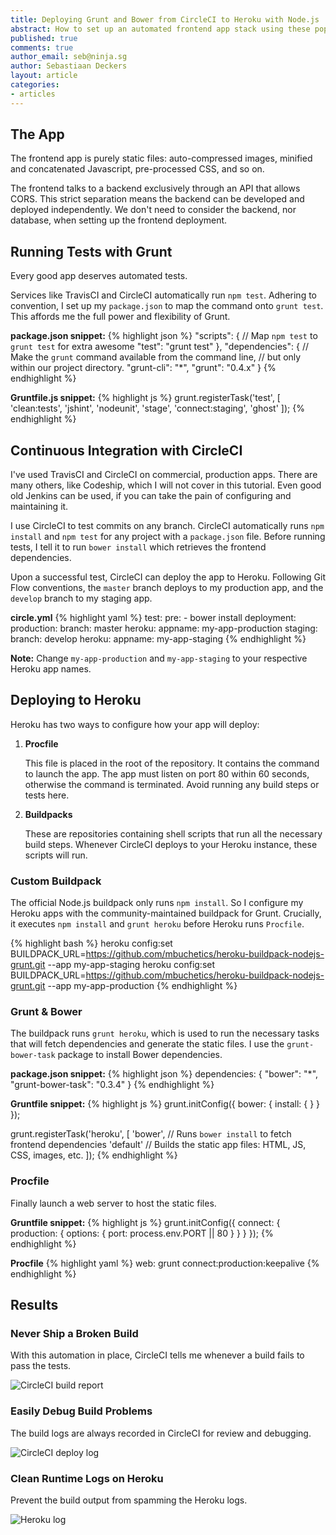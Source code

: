 ```yaml
---
title: Deploying Grunt and Bower from CircleCI to Heroku with Node.js
abstract: How to set up an automated frontend app stack using these popular tools.
published: true
comments: true
author_email: seb@ninja.sg
author: Sebastiaan Deckers
layout: article
categories:
- articles
---
```


## The App

The frontend app is purely static files: auto-compressed images, minified and concatenated Javascript, pre-processed CSS, and so on.

The frontend talks to a backend exclusively through an API that allows CORS. This strict separation means the backend can be developed and deployed independently. We don't need to consider the backend, nor database, when setting up the frontend deployment.

## Running Tests with Grunt

Every good app deserves automated tests.

Services like TravisCI and CircleCI automatically run `npm test`. Adhering to convention, I set up my `package.json` to map the command onto `grunt test`. This affords me the full power and flexibility of Grunt.

**package.json snippet:**
{% highlight json %}
"scripts": {
  // Map `npm test` to `grunt test` for extra awesome
  "test": "grunt test"
},
"dependencies": {
  // Make the `grunt` command available from the command line,
  // but only within our project directory.
  "grunt-cli": "*",
  "grunt": "0.4.x"
}
{% endhighlight %}

**Gruntfile.js snippet:**
{% highlight js %}
grunt.registerTask('test', [
  'clean:tests',
  'jshint',
  'nodeunit',
  'stage',
  'connect:staging',
  'ghost'
]);
{% endhighlight %}

## Continuous Integration with CircleCI

I've used TravisCI and CircleCI on commercial, production apps. There are many others, like Codeship, which I will not cover in this tutorial. Even good old Jenkins can be used, if you can take the pain of configuring and maintaining it.

I use CircleCI to test commits on any branch. CircleCI automatically runs `npm install` and `npm test` for any project with a `package.json` file. Before running tests, I tell it to run `bower install` which retrieves the frontend dependencies.

Upon a successful test, CircleCI can deploy the app to Heroku. Following Git Flow conventions, the `master` branch deploys to my production app, and the `develop` branch to my staging app.

**circle.yml**
{% highlight yaml %}
test:
  pre:
    - bower install
deployment:
  production:
    branch: master
    heroku:
      appname: my-app-production
  staging:
    branch: develop
    heroku:
      appname: my-app-staging
{% endhighlight %}

**Note:** Change `my-app-production` and `my-app-staging` to your respective Heroku app names.

## Deploying to Heroku

Heroku has two ways to configure how your app will deploy:

1. **Procfile**

   This file is placed in the root of the repository. It contains the command to launch the app. The app must listen on port 80 within 60 seconds, otherwise the command is terminated. Avoid running any build steps or tests here.

1. **Buildpacks**

   These are repositories containing shell scripts that run all the necessary build steps. Whenever CircleCI deploys to your Heroku instance, these scripts will run.

### Custom Buildpack

The official Node.js buildpack only runs `npm install`. So I configure my Heroku apps with the community-maintained buildpack for Grunt. Crucially, it executes `npm install` and `grunt heroku` before Heroku runs `Procfile`.

{% highlight bash %}
heroku config:set BUILDPACK_URL=https://github.com/mbuchetics/heroku-buildpack-nodejs-grunt.git --app my-app-staging
heroku config:set BUILDPACK_URL=https://github.com/mbuchetics/heroku-buildpack-nodejs-grunt.git --app my-app-production
{% endhighlight %}

### Grunt & Bower

The buildpack runs `grunt heroku`, which is used to run the necessary tasks that will fetch dependencies and generate the static files. I use the `grunt-bower-task` package to install Bower dependencies.

**package.json snippet:**
{% highlight json %}
dependencies: {
  "bower": "*",
  "grunt-bower-task": "0.3.4"
}
{% endhighlight %}

**Gruntfile snippet:**
{% highlight js %}
grunt.initConfig({
  bower: {
    install: {
    }
  }
});

grunt.registerTask('heroku', [
  'bower', // Runs `bower install` to fetch frontend dependencies
  'default' // Builds the static app files: HTML, JS, CSS, images, etc.
]);
{% endhighlight %}

### Procfile

Finally launch a web server to host the static files.

**Gruntfile snippet:**
{% highlight js %}
grunt.initConfig({
  connect: {
    production: {
      options: {
        port: process.env.PORT || 80
      }
    }
  }
});
{% endhighlight %}

**Procfile**
{% highlight yaml %}
web: grunt connect:production:keepalive
{% endhighlight %}

## Results

### Never Ship a Broken Build

With this automation in place, CircleCI tells me whenever a build fails to pass the tests.

![CircleCI build report](http://i.imgur.com/mbGpJg5.png)

### Easily Debug Build Problems

The build logs are always recorded in CircleCI for review and debugging.

![CircleCI deploy log](http://i.imgur.com/9uD35Lm.png)

### Clean Runtime Logs on Heroku

Prevent the build output from spamming the Heroku logs.

![Heroku log](http://i.imgur.com/YRDddTA.png)
